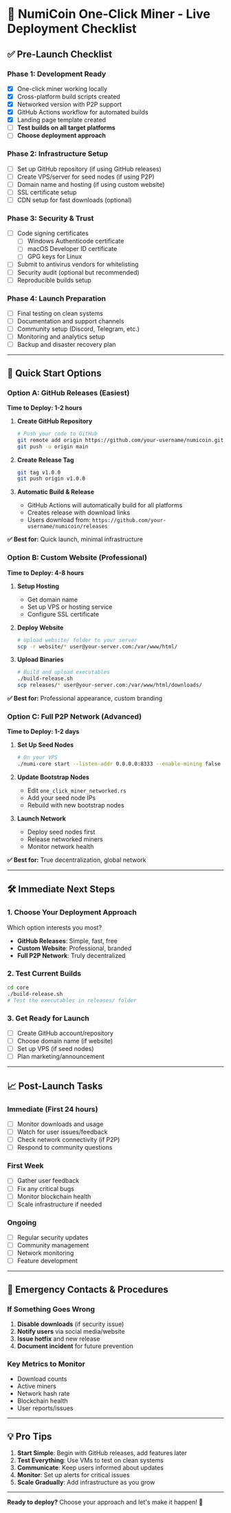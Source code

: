 # 🚀 NumiCoin One-Click Miner - Live Deployment Checklist

## ✅ Pre-Launch Checklist

### Phase 1: Development Ready
- [x] One-click miner working locally
- [x] Cross-platform build scripts created
- [x] Networked version with P2P support
- [x] GitHub Actions workflow for automated builds
- [x] Landing page template created
- [ ] **Test builds on all target platforms**
- [ ] **Choose deployment approach**

### Phase 2: Infrastructure Setup
- [ ] Set up GitHub repository (if using GitHub releases)
- [ ] Create VPS/server for seed nodes (if using P2P)
- [ ] Domain name and hosting (if using custom website)
- [ ] SSL certificate setup
- [ ] CDN setup for fast downloads (optional)

### Phase 3: Security & Trust
- [ ] Code signing certificates
  - [ ] Windows Authenticode certificate
  - [ ] macOS Developer ID certificate  
  - [ ] GPG keys for Linux
- [ ] Submit to antivirus vendors for whitelisting
- [ ] Security audit (optional but recommended)
- [ ] Reproducible builds setup

### Phase 4: Launch Preparation
- [ ] Final testing on clean systems
- [ ] Documentation and support channels
- [ ] Community setup (Discord, Telegram, etc.)
- [ ] Monitoring and analytics setup
- [ ] Backup and disaster recovery plan

---

## 🎯 Quick Start Options

### Option A: GitHub Releases (Easiest)
**Time to Deploy: 1-2 hours**

1. **Create GitHub Repository**
   ```bash
   # Push your code to GitHub
   git remote add origin https://github.com/your-username/numicoin.git
   git push -u origin main
   ```

2. **Create Release Tag**
   ```bash
   git tag v1.0.0
   git push origin v1.0.0
   ```

3. **Automatic Build & Release**
   - GitHub Actions will automatically build for all platforms
   - Creates release with download links
   - Users download from: `https://github.com/your-username/numicoin/releases`

**✅ Best for:** Quick launch, minimal infrastructure

### Option B: Custom Website (Professional)
**Time to Deploy: 4-8 hours**

1. **Setup Hosting**
   - Get domain name
   - Set up VPS or hosting service
   - Configure SSL certificate

2. **Deploy Website**
   ```bash
   # Upload website/ folder to your server
   scp -r website/* user@your-server.com:/var/www/html/
   ```

3. **Upload Binaries**
   ```bash
   # Build and upload executables
   ./build-release.sh
   scp releases/* user@your-server.com:/var/www/html/downloads/
   ```

**✅ Best for:** Professional appearance, custom branding

### Option C: Full P2P Network (Advanced)
**Time to Deploy: 1-2 days**

1. **Set Up Seed Nodes**
   ```bash
   # On your VPS
   ./numi-core start --listen-addr 0.0.0.0:8333 --enable-mining false
   ```

2. **Update Bootstrap Nodes**
   - Edit `one_click_miner_networked.rs`
   - Add your seed node IPs
   - Rebuild with new bootstrap nodes

3. **Launch Network**
   - Deploy seed nodes first
   - Release networked miners
   - Monitor network health

**✅ Best for:** True decentralization, global network

---

## 🛠️ Immediate Next Steps

### 1. Choose Your Deployment Approach
Which option interests you most?
- **GitHub Releases**: Simple, fast, free
- **Custom Website**: Professional, branded
- **Full P2P Network**: Truly decentralized

### 2. Test Current Builds
```bash
cd core
./build-release.sh
# Test the executables in releases/ folder
```

### 3. Get Ready for Launch
- [ ] Create GitHub account/repository
- [ ] Choose domain name (if website)
- [ ] Set up VPS (if seed nodes)
- [ ] Plan marketing/announcement

---

## 📈 Post-Launch Tasks

### Immediate (First 24 hours)
- [ ] Monitor downloads and usage
- [ ] Watch for user issues/feedback
- [ ] Check network connectivity (if P2P)
- [ ] Respond to community questions

### First Week
- [ ] Gather user feedback
- [ ] Fix any critical bugs
- [ ] Monitor blockchain health
- [ ] Scale infrastructure if needed

### Ongoing
- [ ] Regular security updates
- [ ] Community management
- [ ] Network monitoring
- [ ] Feature development

---

## 🚨 Emergency Contacts & Procedures

### If Something Goes Wrong
1. **Disable downloads** (if security issue)
2. **Notify users** via social media/website
3. **Issue hotfix** and new release
4. **Document incident** for future prevention

### Key Metrics to Monitor
- Download counts
- Active miners
- Network hash rate
- Blockchain health
- User reports/issues

---

## 💡 Pro Tips

1. **Start Simple**: Begin with GitHub releases, add features later
2. **Test Everything**: Use VMs to test on clean systems
3. **Communicate**: Keep users informed about updates
4. **Monitor**: Set up alerts for critical issues
5. **Scale Gradually**: Add infrastructure as you grow

---

**Ready to deploy?** Choose your approach and let's make it happen! 🚀 